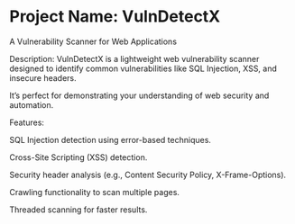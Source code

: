 # Project Name: VulnDetectX

A Vulnerability Scanner for Web Applications

Description:
VulnDetectX is a lightweight web vulnerability scanner designed to identify common vulnerabilities like SQL Injection, XSS, and insecure headers. 

It’s perfect for demonstrating your understanding of web security and automation.

Features:

SQL Injection detection using error-based techniques.

Cross-Site Scripting (XSS) detection.

Security header analysis (e.g., Content Security Policy, X-Frame-Options).

Crawling functionality to scan multiple pages.

Threaded scanning for faster results.
